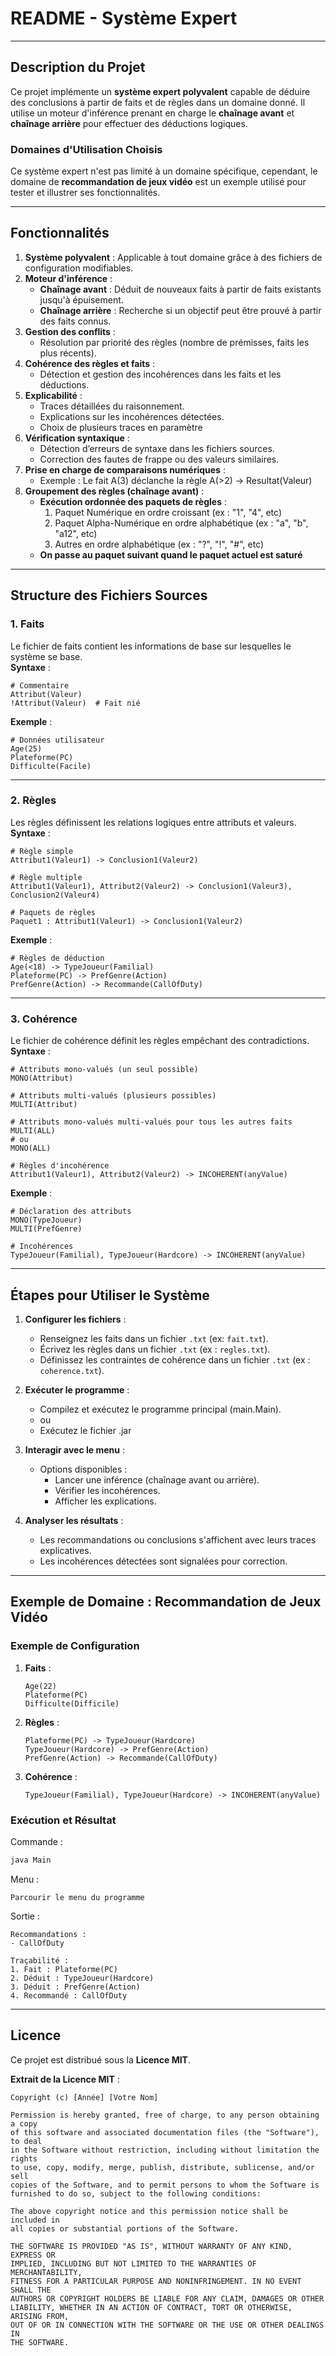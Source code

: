 # **README - Système Expert**

---

## **Description du Projet**
Ce projet implémente un **système expert polyvalent** capable de déduire des conclusions à partir de faits et de règles dans un domaine donné. Il utilise un moteur d'inférence prenant en charge le **chaînage avant** et **chaînage arrière** pour effectuer des déductions logiques.

### **Domaines d'Utilisation Choisis**
Ce système expert n'est pas limité à un domaine spécifique, cependant, le domaine de **recommandation de jeux vidéo** est un exemple utilisé pour tester et illustrer ses fonctionnalités.

---

## **Fonctionnalités**

1. **Système polyvalent** : Applicable à tout domaine grâce à des fichiers de configuration modifiables.
2. **Moteur d'inférence** :
    - **Chaînage avant** : Déduit de nouveaux faits à partir de faits existants jusqu'à épuisement.
    - **Chaînage arrière** : Recherche si un objectif peut être prouvé à partir des faits connus.
3. **Gestion des conflits** :
    - Résolution par priorité des règles (nombre de prémisses, faits les plus récents).
4. **Cohérence des règles et faits** :
    - Détection et gestion des incohérences dans les faits et les déductions.
5. **Explicabilité** :
    - Traces détaillées du raisonnement.
    - Explications sur les incohérences détectées.
    - Choix de plusieurs traces en paramètre
6. **Vérification syntaxique** :
    - Détection d’erreurs de syntaxe dans les fichiers sources.
    - Correction des fautes de frappe ou des valeurs similaires.
7. **Prise en charge de comparaisons numériques** :
   - Exemple : Le fait A(3) déclanche la règle A(>2) -> Resultat(Valeur)
7. **Groupement des règles (chaînage avant)** :
    - **Exécution ordonnée des paquets de règles** :
      1. Paquet Numérique en ordre croissant (ex : "1", "4", etc)
      2. Paquet Alpha-Numérique en ordre alphabétique (ex : "a", "b", "a12", etc)
      3. Autres en ordre alphabétique (ex : "?", "!", "#", etc)
    - **On passe au paquet suivant quand le paquet actuel est saturé**

---

## **Structure des Fichiers Sources**

### 1. **Faits**
Le fichier de faits contient les informations de base sur lesquelles le système se base.  
**Syntaxe** :
```plaintext
# Commentaire
Attribut(Valeur)
!Attribut(Valeur)  # Fait nié
```

**Exemple** :
```plaintext
# Données utilisateur
Age(25)
Plateforme(PC)
Difficulte(Facile)
```

---

### 2. **Règles**
Les règles définissent les relations logiques entre attributs et valeurs.  
**Syntaxe** :
```plaintext
# Règle simple
Attribut1(Valeur1) -> Conclusion1(Valeur2)

# Règle multiple
Attribut1(Valeur1), Attribut2(Valeur2) -> Conclusion1(Valeur3), Conclusion2(Valeur4)

# Paquets de règles
Paquet1 : Attribut1(Valeur1) -> Conclusion1(Valeur2)
```

**Exemple** :
```plaintext
# Règles de déduction
Age(<18) -> TypeJoueur(Familial)
Plateforme(PC) -> PrefGenre(Action)
PrefGenre(Action) -> Recommande(CallOfDuty)
```

---

### 3. **Cohérence**
Le fichier de cohérence définit les règles empêchant des contradictions.  
**Syntaxe** :
```plaintext
# Attributs mono-valués (un seul possible)
MONO(Attribut)

# Attributs multi-valués (plusieurs possibles)
MULTI(Attribut)

# Attributs mono-valués multi-valués pour tous les autres faits
MULTI(ALL)
# ou
MONO(ALL)

# Règles d'incohérence
Attribut1(Valeur1), Attribut2(Valeur2) -> INCOHERENT(anyValue)
```

**Exemple** :
```plaintext
# Déclaration des attributs
MONO(TypeJoueur)
MULTI(PrefGenre)

# Incohérences
TypeJoueur(Familial), TypeJoueur(Hardcore) -> INCOHERENT(anyValue)
```

---

## **Étapes pour Utiliser le Système**

1. **Configurer les fichiers** :
    - Renseignez les faits dans un fichier `.txt` (ex: `fait.txt`).
    - Écrivez les règles dans un fichier `.txt` (ex : `regles.txt`).
    - Définissez les contraintes de cohérence dans un fichier `.txt` (ex : `coherence.txt`).

2. **Exécuter le programme** :
    - Compilez et exécutez le programme principal (main.Main).
    - ou
    - Exécutez le fichier .jar

3. **Interagir avec le menu** :
    - Options disponibles :
        - Lancer une inférence (chaînage avant ou arrière).
        - Vérifier les incohérences.
        - Afficher les explications.

4. **Analyser les résultats** :
    - Les recommandations ou conclusions s'affichent avec leurs traces explicatives.
    - Les incohérences détectées sont signalées pour correction.

---

## **Exemple de Domaine : Recommandation de Jeux Vidéo**

### **Exemple de Configuration**
1. **Faits** :
   ```plaintext
   Age(22)
   Plateforme(PC)
   Difficulte(Difficile)
   ```
2. **Règles** :
   ```plaintext
   Plateforme(PC) -> TypeJoueur(Hardcore)
   TypeJoueur(Hardcore) -> PrefGenre(Action)
   PrefGenre(Action) -> Recommande(CallOfDuty)
   ```
3. **Cohérence** :
   ```plaintext
   TypeJoueur(Familial), TypeJoueur(Hardcore) -> INCOHERENT(anyValue)
   ```

### **Exécution et Résultat**
Commande :
```bash
java Main
```

Menu :
```plaintext
Parcourir le menu du programme
```

Sortie :
```plaintext
Recommandations :
- CallOfDuty

Traçabilité :
1. Fait : Plateforme(PC)
2. Déduit : TypeJoueur(Hardcore)
3. Déduit : PrefGenre(Action)
4. Recommandé : CallOfDuty
```

---

## **Licence**
Ce projet est distribué sous la **Licence MIT**.

**Extrait de la Licence MIT** :
```plaintext
Copyright (c) [Année] [Votre Nom]

Permission is hereby granted, free of charge, to any person obtaining a copy
of this software and associated documentation files (the "Software"), to deal
in the Software without restriction, including without limitation the rights
to use, copy, modify, merge, publish, distribute, sublicense, and/or sell
copies of the Software, and to permit persons to whom the Software is
furnished to do so, subject to the following conditions:

The above copyright notice and this permission notice shall be included in
all copies or substantial portions of the Software.

THE SOFTWARE IS PROVIDED "AS IS", WITHOUT WARRANTY OF ANY KIND, EXPRESS OR
IMPLIED, INCLUDING BUT NOT LIMITED TO THE WARRANTIES OF MERCHANTABILITY,
FITNESS FOR A PARTICULAR PURPOSE AND NONINFRINGEMENT. IN NO EVENT SHALL THE
AUTHORS OR COPYRIGHT HOLDERS BE LIABLE FOR ANY CLAIM, DAMAGES OR OTHER
LIABILITY, WHETHER IN AN ACTION OF CONTRACT, TORT OR OTHERWISE, ARISING FROM,
OUT OF OR IN CONNECTION WITH THE SOFTWARE OR THE USE OR OTHER DEALINGS IN
THE SOFTWARE.
```